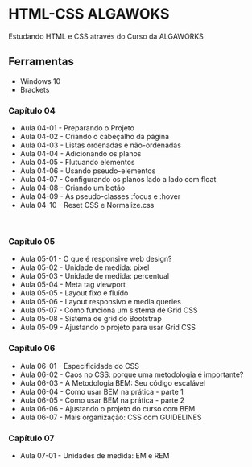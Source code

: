 # HTML-CSS ALGAWOKS<br>
<p>Estudando HTML e CSS através do Curso da ALGAWORKS</p>

## Ferramentas

<ul>
	<li type = "square"> Windows 10</li>
	<li type = "square"> Brackets </li>

</ul>

### Capítulo 04

<ul>
    <li> Aula 04-01 - Preparando o Projeto </li>
    <li> Aula 04-02 - Criando o cabeçalho da página </li>
    <li> Aula 04-03 - Listas ordenadas e não-ordenadas </li>
    <li> Aula 04-04 - Adicionando os planos </li>
    <li> Aula 04-05 - Flutuando elementos </li>
    <li> Aula 04-06 - Usando pseudo-elementos </li>
    <li> Aula 04-07 - Configurando os planos lado a lado com float </li>
    <li> Aula 04-08 - Criando um botão </li>
    <li> Aula 04-09 - As pseudo-classes :focus e :hover </li>
    <li> Aula 04-10 - Reset CSS e Normalize.css </li>
</ul>

<br>

### Capítulo 05

<ul>
    <li> Aula 05-01 - O que é responsive web design? </li>
    <li> Aula 05-02 - Unidade de medida: pixel </li>
    <li> Aula 05-03 - Unidade de medida: percentual </li>
    <li> Aula 05-04 - Meta tag viewport </li>
    <li> Aula 05-05 - Layout fixo e fluído </li>
    <li> Aula 05-06 - Layout responsivo e media queries </li>
    <li> Aula 05-07 - Como funciona um sistema de Grid CSS </li>
    <li> Aula 05-08 - Sistema de grid do Bootstrap </li>
    <li> Aula 05-09 - Ajustando o projeto para usar Grid CSS </li>
</ul>

### Capítulo 06

<ul>
    <li> Aula 06-01 - Especificidade do CSS </li>
    <li> Aula 06-02 - Caos no CSS: porque uma metodologia é importante? </li>
    <li> Aula 06-03 - A Metodologia BEM: Seu código escalável </li>
    <li> Aula 06-04 - Como usar BEM na prática - parte 1 </li>
    <li> Aula 06-05 - Como usar BEM na prática - parte 2 </li>
    <li> Aula 06-06 - Ajustando o projeto do curso com BEM </li>
    <li> Aula 06-07 - Mais organização: CSS com GUIDELINES </li>
</ul>

### Capítulo 07

<ul>
    <li> Aula 07-01 - Unidades de medida: EM e REM </li>
</ul>